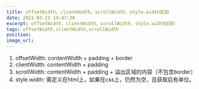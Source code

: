 ```yaml
---
title: offsetWidth、clientWidth、scrollWidth、style.width区别
date: 2021-03-21 14:47:30
excerpt: offsetWidth、clientWidth、scrollWidth、style.width区别
tags: offsetWidth,clientWidth,scrollWidth
position:
image_url:
---
```


1. offsetWidth: contentWidth + padding + border
1. clientWidth: contentWidth + padding
1. scrollWidth: contentWidth + padding + 溢出区域的内容（不包含border）
1. style.width: 需定义在html上，如果在css上，仍然为空，且获取后有单位。
